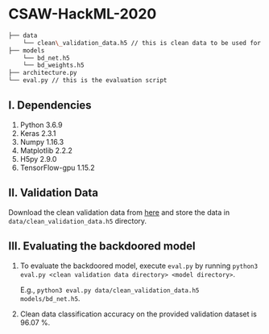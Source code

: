 # CSAW-HackML-2020

```bash
├── data
    └── clean\_validation_data.h5 // this is clean data to be used for designing your defense (validation)
├── models
    └── bd_net.h5
    └── bd_weights.h5
├── architecture.py
└── eval.py // this is the evaluation script
```

## I. Dependencies
   1. Python 3.6.9
   2. Keras 2.3.1
   3. Numpy 1.16.3
   4. Matplotlib 2.2.2
   5. H5py 2.9.0
   6. TensorFlow-gpu 1.15.2
   
## II. Validation Data
   Download the clean validation data from [here](https://drive.google.com/drive/folders/13o2ybRJ1BkGUvfmQEeZqDo1kskyFywab?usp=sharing) and store the data in `data/clean_validation_data.h5` directory.

## III. Evaluating the backdoored model
   1. To evaluate the backdoored model, execute `eval.py` by running
      `python3 eval.py <clean validation data directory> <model directory>`.
      
      E.g., `python3 eval.py data/clean_validation_data.h5  models/bd_net.h5`.
   3. Clean data classification accuracy on the provided validation dataset is 96.07 %.
